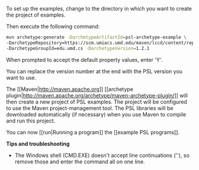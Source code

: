 To set up the examples, change to the directory in which you want to create the project of examples.

Then execute the following command:

```sh
mvn archetype:generate -DarchetypeArtifactId=psl-archetype-example \
-DarchetypeRepository=https://scm.umiacs.umd.edu/maven/lccd/content/repositories/psl-releases/ \
-DarchetypeGroupId=edu.umd.cs -DarchetypeVersion=1.2.1
```

When prompted to accept the default property values, enter 'Y'.

You can replace the version number at the end with the PSL version you want to use. 

The [[Maven|http://maven.apache.org]] [[archetype plugin|http://maven.apache.org/archetype/maven-archetype-plugin/]] will then create a new project of PSL examples. The project will be configured to use the Maven project-management tool. The PSL libraries will be downloaded automatically (if necessary) when you use Maven to compile and run this project.

You can now [[run|Running a program]] the [[example PSL programs]].

**Tips and troubleshooting**

* The Windows shell (CMD.EXE) doesn't accept line continuations ('\'), so remove those and enter the command all on one line.